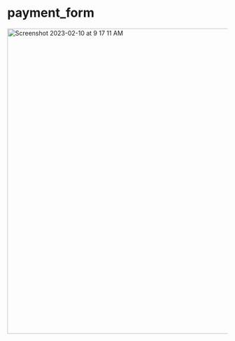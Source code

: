# payment_form

<img width="699" alt="Screenshot 2023-02-10 at 9 17 11 AM" src="https://user-images.githubusercontent.com/92030841/217995890-4a500cd4-9efd-4c85-9920-a1013d0b2985.png">
